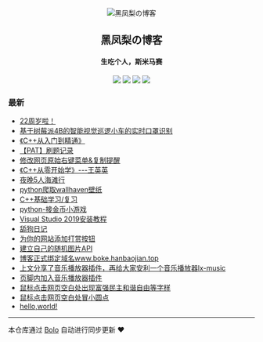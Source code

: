 <p align="center"><img alt="黑凤梨の博客" src="https://s1.ax1x.com/2020/09/04/wF7k2n.th.png"></p><h2 align="center">
黑凤梨の博客
</h2>

<h4 align="center">生吃个人，斯米马赛</h4>
<p align="center"><a title="黑凤梨の博客" target="_blank" href="https://github.com/heifengli6666/bolo-blog"><img src="https://img.shields.io/github/last-commit/heifengli6666/bolo-blog.svg?style=flat-square&color=FF9900"></a>
<a title="GitHub repo size in bytes" target="_blank" href="https://github.com/heifengli6666/bolo-blog"><img src="https://img.shields.io/github/repo-size/heifengli6666/bolo-blog.svg?style=flat-square"></a>
<a title="Bolo Version" target="_blank" href="https://github.com/adlered/bolo-solo"><img src="https://img.shields.io/badge/bolo-v2.1 稳定版-f1e05a.svg?style=flat-square&color=blueviolet"></a>
<a title="Hits" target="_blank" href="https://github.com/88250/hits"><img src="https://hits.b3log.org/heifengli6666/bolo-blog.svg"></a></p>

### 最新

* [22周岁啦！](http://106.54.174.240/articles/2020/11/07/1604751902264.html)
* [基于树莓派4B的智能视觉巡逻小车的实时口罩识别](http://106.54.174.240/4WD)
* [《C++从入门到精通》](http://106.54.174.240/articles/2020/10/17/1602899012298.html)
* [【PAT】刷题记录](http://106.54.174.240/PAT)
* [修改网页原始右键菜单&复制提醒](http://106.54.174.240/articles/2020/10/06/1601994533906.html)
* [《C++从零开始学》---王英英](http://106.54.174.240/articles/2020/10/03/1601689159093.html)
* [夜晚5人海滩行](http://106.54.174.240/articles/2020/10/01/1601526330322.html)
* [python爬取wallhaven壁纸](http://106.54.174.240/articles/2020/09/23/1600861774874.html)
* [C++基础学习/复习](http://106.54.174.240/articles/2020/09/20/1600560700833.html)
* [python-接金币小游戏](http://106.54.174.240/articles/2020/09/20/1604899522981.html)
* [Visual Studio 2019安装教程](http://106.54.174.240/articles/2020/09/17/1600326732106.html)
* [舔狗日记](http://106.54.174.240/articles/2020/09/10/1599745885516.html)
* [为你的网站添加打赏按钮](http://106.54.174.240/articles/2020/09/10/1599718126657.html)
* [建立自己的随机图片API](http://106.54.174.240/articles/2020/09/08/1599540229522.html)
* [博客正式绑定域名www.boke.hanbaojian.top](http://106.54.174.240/articles/2020/09/05/1599315181886.html)
* [上文分享了音乐播放器插件，再给大家安利一个音乐播放器lx-music](http://106.54.174.240/articles/2020/09/05/1599282559863.html)
* [页脚内加入音乐播放器插件](http://106.54.174.240/music)
* [鼠标点击网页空白处出现富强民主和谐自由等字样](http://106.54.174.240/articles/2020/09/05/1599267901128.html)
* [鼠标点击网页空白处冒小圆点](http://106.54.174.240/articles/2020/09/05/1599265315675.html)
* [hello,world!](http://106.54.174.240/first)



---

本仓库通过 [Bolo](https://github.com/adlered/bolo-solo) 自动进行同步更新 ❤️ 